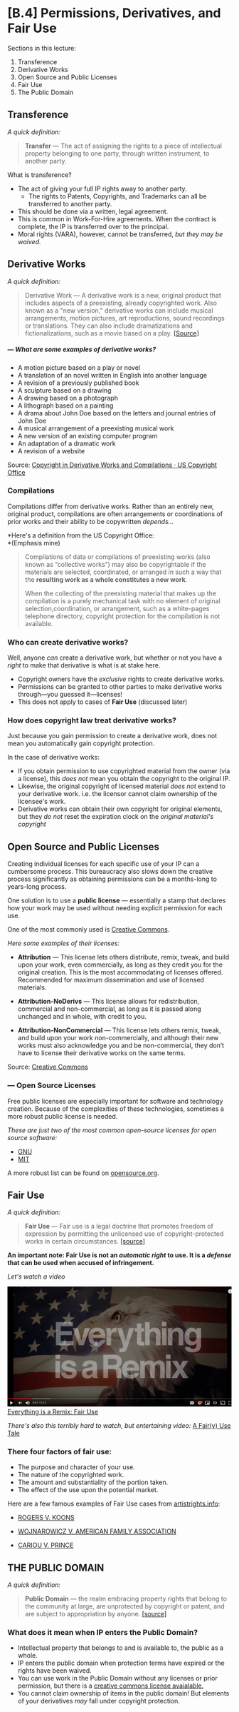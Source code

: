 # [B.4] Permissions, Derivatives, and Fair Use

Sections in this lecture:

1. Transference
2. Derivative Works
3. Open Source and Public Licenses
4. Fair Use
5. The Public Domain

## Transference
*A quick definition:*
>**Transfer** — The act of assigning the rights to a piece of intellectual property belonging to one party, through written instrument, to another party. 

What is transference?

* The act of giving your full IP rights away to another party.
	* The rights to Patents, Copyrights, and Trademarks can all be transferred to another party.
* This should be done via a written, legal agreement.
* This is common in Work-For-Hire agreements. When the contract is complete, the IP is transferred over to the principal. 
* Moral rights (VARA), however, cannot be transferred, *but they may be waived.*


## Derivative Works
*A quick definition:*
>Derivative Work — A derivative work is a new, original product that includes aspects of a preexisting, already copyrighted work. Also known as a "new version," derivative works can include musical arrangements, motion pictures, art reproductions, sound recordings or translations. They can also include dramatizations and fictionalizations, such as a movie based on a play. [[Source]](https://www.legalzoom.com/articles/what-are-derivative-works-under-copyright-law)

##### — What are some examples of derivative works?
* A motion picture based on a play or novel
* A translation of an novel written in English into another language
* A revision of a previously published book
* A sculpture based on a drawing
* A drawing based on a photograph
* A lithograph based on a painting
* A drama about John Doe based on the letters and journal entries of John Doe
* A musical arrangement of a preexisting musical work
* A new version of an existing computer program
* An adaptation of a dramatic work
* A revision of a website


Source: [Copyright in Derivative Works and Compilations · US Copyright Office](https://www.copyright.gov/circs/circ14.pdf)

### Compilations
Compilations differ from derivative works. Rather than an entirely new, original product, compilations are often arrangements or coordinations of prior works and their ability to be copywritten *depends...*

*Here's a definition from the US Copyright Office:  
*(Emphasis mine)
>Compilations of data or compilations of preexisting works (also known as “collective works”) may also be copyrightable if the materials are selected, coordinated, or arranged in such a way that the **resulting work as a whole constitutes a new work**. 
>
>When the collecting of the preexisting material that makes up the compilation is a purely mechanical task with no element of original selection,coordination, or arrangement, such as a white-pages telephone directory, copyright protection for the compilation is not available.

### Who can create derivative works?
Well, anyone *can* create a derivative work, but whether or not you have a *right* to make that derivative is what is at stake here. 

* Copyright owners have the *exclusive* rights to create derivative works. 
* Permissions can be granted to other parties to make derivative works through—you guessed it—licenses!
* This does not apply to cases of **Fair Use** (discussed later)

### How does copyright law treat derivative works?
Just because you gain permission to create a derivative work, does not mean you automatically gain copyright protection. 

In the case of derivative works:

* If you obtain permission to use copyrighted material from the owner (via a license), this *does not* mean you obtain the copyright to the original IP. 
* Likewise, the original copyright of licensed material *does not* extend to your derivative work. i.e. the licensor cannot claim ownership of the licensee's work. 
* Derivative works can obtain their own copyright for original elements, but they *do not* reset the expiration clock on the *original material's copyright*

## Open Source and Public Licenses
Creating individual licenses for each specific use of your IP can a cumbersome process. This bureaucracy also slows down the creative process significantly as obtaining permissions can be a months-long to years-long process. 

One solution is to use a **public license** — essentially a stamp that declares how your work may be used without needing explicit permission for each use. 

One of the most commonly used is [Creative Commons](https://creativecommons.org/licenses/). 

*Here some examples of their licenses:*

* **Attribution** — This license lets others distribute, remix, tweak, and build upon your work, even commercially, as long as they credit you for the original creation. This is the most accommodating of licenses offered. Recommended for maximum dissemination and use of licensed materials.

* **Attribution-NoDerivs** — This license allows for redistribution, commercial and non-commercial, as long as it is passed along unchanged and in whole, with credit to you.

* **Attribution-NonCommercial** — This license lets others remix, tweak, and build upon your work non-commercially, and although their new works must also acknowledge you and be non-commercial, they don’t have to license their derivative works on the same terms.

Source: [Creative Commons](https://creativecommons.org/licenses/)

### — Open Source Licenses
Free public licenses are especially important for software and technology creation. Because of the complexities of these technologies, sometimes a more robust public license is needed. 

*These are just two of the most common open-source licenses for open source software:* 

* [GNU](https://www.gnu.org/licenses/gpl-3.0.en.html) 
* [MIT](https://opensource.org/licenses/MIT)

A more robust list can be found on [opensource.org](https://opensource.org/licenses/category).

## Fair Use
*A quick definition:*
>**Fair Use** — Fair use is a legal doctrine that promotes freedom of expression by permitting the unlicensed use of copyright-protected works in certain circumstances. [[source]](https://www.copyright.gov/fair-use/more-info.html)

**An important note: Fair Use is not an *automatic right* to use. It is a *defense* that can be used when accused of infringement.**

*Let's watch a video*

![](https://github.com/Orthelious/PDCP_Spring2019/blob/master/images/b4_remix.png)  
[Everything is a Remix: Fair Use
](https://www.youtube.com/watch?v=vTLQ4h4yKSk)


*There's also this terribly hard to watch, but entertaining video:* [A Fair(y) Use Tale](https://www.youtube.com/watch?v=CJn_jC4FNDo)

### There four factors of fair use:
* The purpose and character of your use.
* The nature of the copyrighted work.
* The amount and substantiality of the portion taken.
* The effect of the use upon the potential market.

Here are a few famous examples of Fair Use cases from [artistrights.info](http://www.artistrights.info/):

* [ROGERS V. KOONS](http://www.artistrights.info/rogers-v-koons/)

* [WOJNAROWICZ V. AMERICAN FAMILY ASSOCIATION](http://www.artistrights.info/wojnarowicz-v-american-family-association)
* [CARIOU V. PRINCE](http://www.artistrights.info/cariou-v-prince
)


## THE PUBLIC DOMAIN
*A quick definition:*
>**Public Domain** — the realm embracing property rights that belong to the community at large, are unprotected by copyright or patent, and are subject to appropriation by anyone. [[source]](https://www.merriam-webster.com/dictionary/public%20domain?utm_campaign=sd&utm_medium=serp&utm_source=jsonld)

### What does it mean when IP enters the Public Domain?
* Intellectual property that belongs to and is available to, the public as a
whole.
* IP enters the public domain when protection terms have expired or the rights have been waived.
* You can use work in the Public Domain without any licenses or prior permission, but there is a [creative commons license avaialable.](https://creativecommons.org/publicdomain/)
* You cannot claim ownership of items in the public domain! But elements of your derivatives *may* fall under copyright protection.


